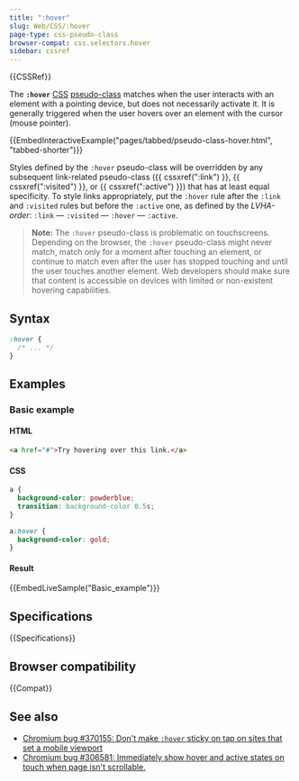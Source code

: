 ```yaml
---
title: ":hover"
slug: Web/CSS/:hover
page-type: css-pseudo-class
browser-compat: css.selectors.hover
sidebar: cssref
---
```


{{CSSRef}}

The **`:hover`** [CSS](/en-US/docs/Web/CSS) [pseudo-class](/en-US/docs/Web/CSS/Pseudo-classes) matches when the user interacts with an element with a pointing device, but does not necessarily activate it. It is generally triggered when the user hovers over an element with the cursor (mouse pointer).

{{EmbedInteractiveExample("pages/tabbed/pseudo-class-hover.html", "tabbed-shorter")}}

Styles defined by the `:hover` pseudo-class will be overridden by any subsequent link-related pseudo-class ({{ cssxref(":link") }}, {{ cssxref(":visited") }}, or {{ cssxref(":active") }}) that has at least equal specificity. To style links appropriately, put the `:hover` rule after the `:link` and `:visited` rules but before the `:active` one, as defined by the _LVHA-order_: `:link` — `:visited` — `:hover` — `:active`.

> **Note:** The `:hover` pseudo-class is problematic on touchscreens. Depending on the browser, the `:hover` pseudo-class might never match, match only for a moment after touching an element, or continue to match even after the user has stopped touching and until the user touches another element. Web developers should make sure that content is accessible on devices with limited or non-existent hovering capabilities.

## Syntax

```css
:hover {
  /* ... */
}
```

## Examples

### Basic example

#### HTML

```html
<a href="#">Try hovering over this link.</a>
```

#### CSS

```css
a {
  background-color: powderblue;
  transition: background-color 0.5s;
}

a:hover {
  background-color: gold;
}
```

#### Result

{{EmbedLiveSample("Basic_example")}}

## Specifications

{{Specifications}}

## Browser compatibility

{{Compat}}

## See also

- [Chromium bug #370155: Don't make `:hover` sticky on tap on sites that set a mobile viewport](https://crbug.com/370155)
- [Chromium bug #306581: Immediately show hover and active states on touch when page isn't scrollable.](https://crbug.com/306581)
